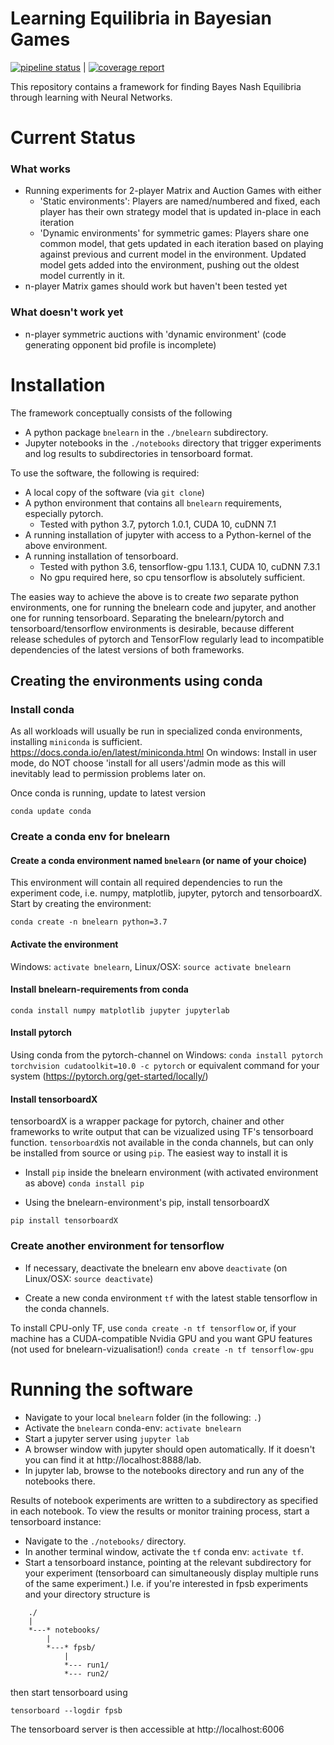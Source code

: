 # Learning Equilibria in Bayesian Games


[![pipeline status](https://gitlab.lrz.de/heidekrueger/bnelearn/badges/master/pipeline.svg)](https://gitlab.lrz.de/heidekrueger/bnelearn/commits/master) | [![coverage report](https://gitlab.lrz.de/heidekrueger/bnelearn/badges/master/coverage.svg)](https://gitlab.lrz.de/heidekrueger/bnelearn/commits/master)

This repository contains a framework for finding Bayes Nash Equilibria through learning with Neural Networks.

# Current Status

### What works

* Running experiments for 2-player Matrix and Auction Games with either
    * 'Static environments':
    Players are named/numbered and fixed, each player has their own strategy model
    that is updated in-place in each iteration
    * 'Dynamic environments' for symmetric games:
    Players share one common model, that gets updated in each iteration based on playing against previous and current model in the environment.
    Updated model gets added into the environment, pushing out the oldest model currently in it.
* n-player Matrix games should work but haven't been tested yet

### What doesn't work yet
* n-player symmetric auctions with 'dynamic environment' (code generating opponent bid profile is incomplete)



# Installation

The framework conceptually consists of the following
* A python package `bnelearn` in the `./bnelearn` subdirectory.
* Jupyter notebooks in the `./notebooks` directory that trigger experiments and
  log results to subdirectories in tensorboard format.

To use the software, the following is required:
* A local copy of the software (via `git clone`)
* A python environment that contains all `bnelearn` requirements, especially pytorch.
    * Tested with python 3.7, pytorch 1.0.1, CUDA 10, cuDNN 7.1
* A running installation of jupyter with access to a Python-kernel of the above environment.
* A running installation of tensorboard.
    * Tested with python 3.6, tensorflow-gpu 1.13.1, CUDA 10, cuDNN 7.3.1
    * No gpu required here, so cpu tensorflow is absolutely sufficient.

The easies way to achieve the above is to create _two_ separate python environments, one for running the bnelearn code and jupyter, and another one for running tensorboard.
Separating the bnelearn/pytorch and tensorboard/tensorflow environments is desirable, because different release schedules
of pytorch and TensorFlow regularly lead to incompatible dependencies of the latest versions of both frameworks.

## Creating the environments using conda

### Install conda

As all workloads will usually be run in specialized conda environments, installing `miniconda` is sufficient.
https://docs.conda.io/en/latest/miniconda.html
On windows: Install in user mode, do NOT choose 'install for all users'/admin mode as this will inevitably lead to permission problems later on.

Once conda is running, update to latest version

`conda update conda`

### Create a conda env for bnelearn

#### Create a conda environment named `bnelearn` (or name of your choice)

This environment will contain all required dependencies to run the experiment code, i.e.
numpy, matplotlib, jupyter, pytorch and tensorboardX.
Start by creating the environment:

`conda create -n bnelearn python=3.7`

#### Activate the environment
Windows: `activate bnelearn`, Linux/OSX: `source activate bnelearn`

#### Install bnelearn-requirements from conda

`conda install numpy matplotlib jupyter jupyterlab`

#### Install pytorch

Using conda from the pytorch-channel on Windows:
`conda install pytorch torchvision cudatoolkit=10.0 -c pytorch`
or equivalent command for your system (https://pytorch.org/get-started/locally/)

#### Install tensorboardX
tensorboardX is a wrapper package for pytorch, chainer and other frameworks to write output that can
be vizualized using TF's tensorboard function. `tensorboardX`is not available in the conda channels, but can only be
installed from source or using `pip`. The easiest way to install it is

* Install `pip` inside the bnelearn environment (with activated environment as above)
`conda install pip`

* Using the bnelearn-environment's pip, install tensorboardX

`pip install tensorboardX`

### Create another environment for tensorflow

* If necessary, deactivate the bnelearn env above
`deactivate` (on Linux/OSX: `source deactivate`)

* Create a new conda environment `tf` with the latest stable tensorflow in the conda channels.

To install CPU-only TF, use
`conda create -n tf tensorflow`
or, if your machine has a CUDA-compatible Nvidia GPU and you want GPU features (not used for bnelearn-vizualisation!)
`conda create -n tf tensorflow-gpu`

# Running the software

* Navigate to your local `bnelearn` folder (in the following: `.`)
* Activate the `bnelearn` conda-env: `activate bnelearn`
* Start a jupyter server using `jupyter lab`
* A browser window with jupyter should open automatically. If it doesn't you can find it at http://localhost:8888/lab.
* In jupyter lab, browse to the notebooks directory and run any of the notebooks there.

Results of notebook experiments are written to a subdirectory as specified in each notebook. To view the results
or monitor training process, start a tensorboard instance:
* Navigate to the `./notebooks/` directory.
* In another terminal window, activate the `tf` conda env: `activate tf`.
* Start a tensorboard instance, pointing at the relevant subdirectory for your experiment (tensorboard can simultaneously display multiple runs of the same experiment.) I.e. if you're interested in fpsb experiments and your directory structure is

```
    ./
    |
    *---* notebooks/
        |
        *---* fpsb/
            |
            *--- run1/
            *--- run2/
```

then start tensorboard using

`tensorboard --logdir fpsb`

The tensorboard server is then accessible at http://localhost:6006
